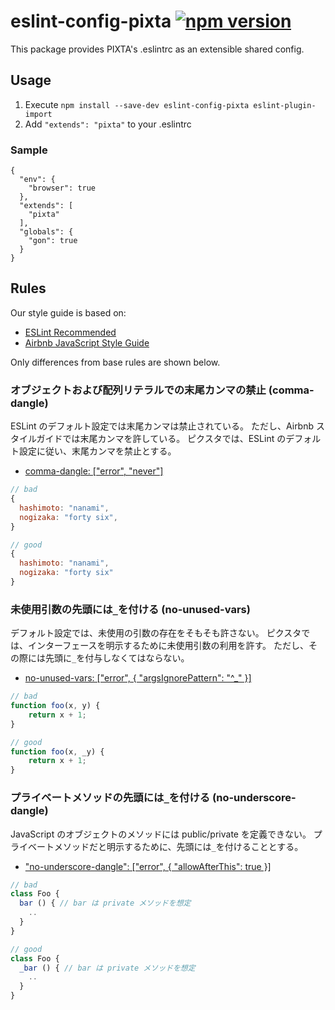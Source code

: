 # eslint-config-pixta [![npm version](https://badge.fury.io/js/eslint-config-pixta.svg)](https://badge.fury.io/js/eslint-config-pixta)
This package provides PIXTA's .eslintrc as an extensible shared config.

## Usage
1. Execute `npm install --save-dev eslint-config-pixta eslint-plugin-import`
2. Add `"extends": "pixta"` to your .eslintrc

### Sample
```.eslintrc
{
  "env": {
    "browser": true
  },
  "extends": [
    "pixta"
  ],
  "globals": {
    "gon": true
  }
}
```

## Rules
Our style guide is based on:

* [ESLint Recommended](http://eslint.org/docs/rules/)
* [Airbnb JavaScript Style Guide](https://github.com/airbnb/javascript)

Only differences from base rules are shown below.

### オブジェクトおよび配列リテラルでの末尾カンマの禁止 (comma-dangle)
ESLint のデフォルト設定では末尾カンマは禁止されている。
ただし、Airbnb スタイルガイドでは末尾カンマを許している。
ピクスタでは、ESLint のデフォルト設定に従い、末尾カンマを禁止とする。

* [comma-dangle: ["error", "never"]](http://eslint.org/docs/rules/comma-dangle#never)

```javascript
// bad
{
  hashimoto: "nanami",
  nogizaka: "forty six",
}

// good
{
  hashimoto: "nanami",
  nogizaka: "forty six"
}
```

### 未使用引数の先頭には`_`を付ける (no-unused-vars)
デフォルト設定では、未使用の引数の存在をそもそも許さない。
ピクスタでは、インターフェースを明示するために未使用引数の利用を許す。
ただし、その際には先頭に`_`を付与しなくてはならない。

* [no-unused-vars: ["error", { "argsIgnorePattern": "^_" }]](http://eslint.org/docs/rules/no-unused-vars#argsignorepattern)

```javascript
// bad
function foo(x, y) {
    return x + 1;
}

// good
function foo(x, _y) {
    return x + 1;
}
```

### プライベートメソッドの先頭には`_`を付ける (no-underscore-dangle)
JavaScript のオブジェクトのメソッドには public/private を定義できない。
プライベートメソッドだと明示するために、先頭には`_`を付けることとする。

* ["no-underscore-dangle": ["error", { "allowAfterThis": true }]](http://eslint.org/docs/rules/no-underscore-dangle#allowafterthis)

```javascript
// bad
class Foo {
  bar () { // bar は private メソッドを想定
    ..
  }
}

// good
class Foo {
  _bar () { // bar は private メソッドを想定
    ..
  }
}
```
